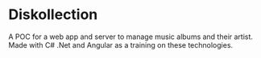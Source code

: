 # Diskollection
A POC for a web app and server to manage music albums and their artist. Made with C# .Net and Angular as a training on these technologies. 
